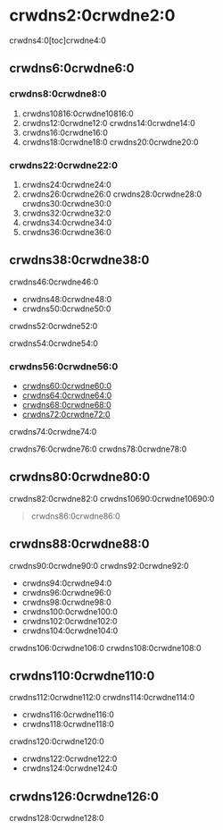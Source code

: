# crwdns2:0crwdne2:0

crwdns4:0[toc]crwdne4:0

## crwdns6:0crwdne6:0

### crwdns8:0crwdne8:0
1. crwdns10816:0crwdne10816:0
2. crwdns12:0crwdne12:0 crwdns14:0crwdne14:0
3. crwdns16:0crwdne16:0
4. crwdns18:0crwdne18:0 crwdns20:0crwdne20:0

### crwdns22:0crwdne22:0
1. crwdns24:0crwdne24:0
2. crwdns26:0crwdne26:0 crwdns28:0crwdne28:0 crwdns30:0crwdne30:0
3. crwdns32:0crwdne32:0
4. crwdns34:0crwdne34:0
5. crwdns36:0crwdne36:0

## crwdns38:0crwdne38:0

<Roadmap/>

crwdns46:0crwdne46:0
- crwdns48:0crwdne48:0
- crwdns50:0crwdne50:0

crwdns52:0crwdne52:0

crwdns54:0crwdne54:0

### crwdns56:0crwdne56:0
- [crwdns60:0crwdne60:0](crwdns58:0crwdne58:0)
- [crwdns64:0crwdne64:0](crwdns62:0crwdne62:0)
- [crwdns68:0crwdne68:0](crwdns66:0crwdne66:0)
- [crwdns72:0crwdne72:0](crwdns70:0crwdne70:0)

crwdns74:0crwdne74:0

crwdns76:0crwdne76:0 crwdns78:0crwdne78:0

## crwdns80:0crwdne80:0
crwdns82:0crwdne82:0 crwdns10690:0crwdne10690:0

> crwdns86:0crwdne86:0

## crwdns88:0crwdne88:0
crwdns90:0crwdne90:0 crwdns92:0crwdne92:0
- crwdns94:0crwdne94:0
- crwdns96:0crwdne96:0
- crwdns98:0crwdne98:0
- crwdns100:0crwdne100:0
- crwdns102:0crwdne102:0
- crwdns104:0crwdne104:0

crwdns106:0crwdne106:0 crwdns108:0crwdne108:0


## crwdns110:0crwdne110:0
crwdns112:0crwdne112:0 crwdns114:0crwdne114:0
- crwdns116:0crwdne116:0
- crwdns118:0crwdne118:0

crwdns120:0crwdne120:0
- crwdns122:0crwdne122:0
- crwdns124:0crwdne124:0

## crwdns126:0crwdne126:0
crwdns128:0crwdne128:0
